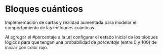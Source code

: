 # Bloques cuánticos

Implementación de cartas y realidad aumentada para modelar el comportamiento de las entidades cuánticas.

Al agregar el #porcentaje a la url configurar el estado inicial de los bloques lógicos para que tengan una probabilidad de _porcentaje_ (entre 0 y 100) de iniciar con color rojo.
